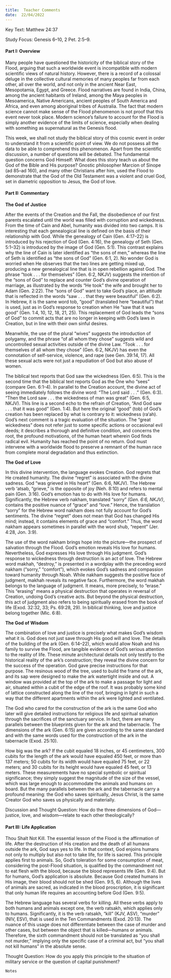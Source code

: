 ```yaml
---
title:  Teacher Comments
date:  22/04/2022
---
```


Key Text: Matthew 24:37

Study Focus: Genesis 6–10, 2 Pet. 2:5–9.

#### Part I: Overview

Many people have questioned the historicity of the biblical story of the Flood, arguing that such a worldwide event is incompatible with modern scientific views of natural history. However, there is a record of a colossal deluge in the collective cultural memories of many peoples far from each other, all over the world, and not only in the ancient Near East, Mesopotamia, Egypt, and Greece. Flood narratives are found in India, China, among the ancient habitants of Ireland, among the Maya peoples in Mesoamerica, Native Americans, ancient peoples of South America and Africa, and even among aboriginal tribes of Australia. The fact that modern science cannot make sense of the Flood phenomenon is not proof that this event never took place. Modern science’s failure to account for the Flood is simply another evidence of the limits of science, especially when dealing with something as supernatural as the Genesis flood.

This week, we shall not study the biblical story of this cosmic event in order to understand it from a scientific point of view. We do not possess all the data to be able to comprehend this phenomenon. Apart from the scientific discussion, a number of questions will be debated. The fundamental question concerns God Himself: What does this story teach us about the God of the Bible and His purpose? Gnostic philosopher Marcion of Sinope (ad 85–ad 160), and many other Christians after him, used the Flood to demonstrate that the God of the Old Testament was a violent and cruel God, set in diametric opposition to Jesus, the God of love.

#### Part II: Commentary

**The God of Justice**

After the events of the Creation and the Fall, the disobedience of our first parents escalated until the world was filled with corruption and wickedness. From the time of Cain and Abel, humanity was divided into two camps. It is interesting that each genealogical line is defined on the basis of their relationship with God. While the genealogy of Cain (Gen. 4:17–22) is introduced by his rejection of God (Gen. 4:16), the genealogy of Seth (Gen. 5:1–32) is introduced by the image of God (Gen. 5:1). This contrast explains why the line of Cain is later identified as “the sons of men,” whereas the line of Seth is identified as “the sons of God” (Gen. 6:1, 2). No wonder God is worried when He observes that the two lines are getting mixed up, producing a new genealogical line that is in open rebellion against God. The phrase “took . . . for themselves” (Gen. 6:2, NKJV) suggests the intention of the “sons of God” to replace and counter God’s divine operation of marriage, as illustrated by the words “He took” the wife and brought her to Adam (Gen. 2:22). The “sons of God” want to take God’s place, an attitude that is reflected in the words “saw . . . that they were beautiful” (Gen. 6:2). In Hebrew, it is the same word tob, “good” (translated here “beautiful”) that is used, just as in God’s response to creation when He “saw that it was good” (Gen. 1:4, 10, 12, 18, 21, 25). This replacement of God leads the “sons of God” to commit acts that are no longer in keeping with God’s laws in Creation, but in line with their own sinful desires.

Meanwhile, the use of the plural “wives” suggests the introduction of polygamy, and the phrase “of all whom they chose” suggests wild and uncontrolled sexual activities outside of the divine Law. “Took . . . for themselves of all whom they chose” (Gen. 6:2, NKJV) has even the connotation of self-service, violence, and rape (see Gen. 39:14, 17). All these sexual acts were not just a repudiation of God but also abuse of women.

The biblical text reports that God saw the wickedness (Gen. 6:5). This is the second time that the biblical text reports God as the One who “sees” (compare Gen. 6:1–4). In parallel to the Creation account, the divine act of seeing immediately follows the divine word: “The Lord said . . .” (Gen. 6:3). “Then the Lord saw . . . the wickedness of man was great” (Gen. 6:5, NKJV). This line is a second echo to the refrain of Creation, “And God saw . . . that it was good” (Gen. 1:4). But here the original “good” (tob) of God’s creation has been replaced by what is contrary to it: wickedness (ra‘ah). God’s next comment is a tragic evaluation of the situation. The “great wickedness” does not refer just to some specific actions or occasional evil deeds; it describes a thorough and definitive condition, and concerns the root, the profound motivations, of the human heart wherein God finds radical evil. Humanity has reached the point of no return. God must intervene with a worldwide flood to preserve a remnant of the human race from complete moral degradation and thus extinction.

**The God of Love**

In this divine intervention, the language evokes Creation. God regrets that He created humanity. The divine “regret” is associated with the divine sadness. God “was grieved in His heart” (Gen. 6:6, NKJV). The Hebrew verb ‘atsab, “grieve,” is the opposite of joy (Neh. 8:10) and refers to mental pain (Gen. 3:16). God’s emotion has to do with His love for humans. Significantly, the Hebrew verb nakham, translated “sorry” _(Gen. 6:6, NKJV)_, contains the positive nuance of “grace” and “love.” Hence, the translation “sorry” for the Hebrew word nakham does not fully account for God’s sentiments. The divine “regret” does not mean that God has changed His mind; instead, it contains elements of grace and “comfort.” Thus, the word nakham appears sometimes in parallel with the word shub, “repent” (Jer. 4:28, Jon. 3:9).

The use of the word nakham brings hope into the picture—the prospect of salvation through the Flood. God’s emotion reveals His love for humans. Nevertheless, God expresses His love through His judgment. God’s response to wickedness through destruction is an act of love. The Hebrew word makhah, “destroy,” is presented in a wordplay with the preceding word nakham (“sorry,” “comfort”), which evokes God’s sadness and compassion toward humanity through Noah. While nakham suggests the positive face of judgment, makhah reveals its negative face. Furthermore, the word makhah belongs to the language of judgment. It means, more precisely, to “erase.” This “erasing” means a physical destruction that operates in reversal of Creation, undoing God’s creative acts. But beyond the physical destruction, this act of judgment also refers to being spiritually erased from the book of life (Exod. 32:32, 33; Ps. 69:28, 29). In biblical thinking, love and justice belong together (Mic. 6:8).

**The God of Wisdom**

The combination of love and justice is precisely what makes God’s wisdom what it is. God does not just save through His good will and love. The details of the building of the ark (Gen. 6:14–22), which would allow Noah and his family to survive the Flood, are tangible evidence of God’s serious attention to the reality of life. These minute architectural details not only testify to the historical reality of the ark’s construction; they reveal the divine concern for the success of the operation. God gave precise instructions for that purpose. The resinous wood of the tree, used to build the frame of the ark, and its sap were designed to make the ark watertight inside and out. A window was provided at the top of the ark to make a passage for light and air, situated within a cubit of the edge of the roof. It was probably some kind of lattice constructed along the line of the roof, bringing in light in such a way that the different apartments within the ark were lighted and ventilated.

The God who cared for the construction of the ark is the same God who later will give detailed instructions for religious life and spiritual salvation through the sacrifices of the sanctuary service. In fact, there are many parallels between the blueprints given for the ark and the tabernacle. The dimensions of the ark (Gen. 6:15) are given according to the same standard and with the same words used for the construction of the ark in the tabernacle (Exod. 25:10).

How big was the ark? If the cubit equaled 18 inches, or 45 centimeters, 300 cubits for the length of the ark would have equaled 450 feet, or more than 137 meters; 50 cubits for its width would have equaled 75 feet, or 22 meters; and 30 cubits for its height would have equaled 45 feet, or 13 meters. These measurements have no special symbolic or spiritual significance; they simply suggest the magnitude of the size of the vessel, which was large enough to accommodate the animals and humans on board. But the many parallels between the ark and the tabernacle carry a profound meaning: the God who saves spiritually, Jesus Christ, is the same Creator God who saves us physically and materially.

Discussion and Thought Question: How do the three dimensions of God—justice, love, and wisdom—relate to each other theologically?

#### Part III: Life Application

Thou Shalt Not Kill. The essential lesson of the Flood is the affirmation of life. After the destruction of His creation and the death of all humans outside the ark, God says yes to life. In that context, God enjoins humans not only to multiply but also not to take life, for life is sacred. This principle applies first to animals. So, God’s toleration for some consumption of meat, considering the post-Flood situation, is qualified by the commandment not to eat flesh with the blood, because the blood represents life (Gen. 9:4). But for humans, God’s application is absolute. Because God created humans in His image, their blood should not be shed (Gen. 9:5, 6). Although the lives of animals are sacred, as indicated in the blood proscription, it is significant that only human life requires an accounting before God (Gen. 9:5).

The Hebrew language has several verbs for killing. All these verbs apply to both humans and animals except one, the verb ratsakh, which applies only to humans. Significantly, it is the verb ratsakh, “kill” (KJV, ASV), “murder” (NIV, ESV), that is used in the Ten Commandments (Exod. 20:13). The nuance of this usage does not differentiate between the case of murder and other cases, but between the object that is killed—humans or animals. Therefore, the sixth commandment should not be translated as “you shall not murder,” implying only the specific case of a criminal act, but “you shall not kill humans” in the absolute sense.

Thought Question: How do you apply this principle to the situation of military service or the question of capital punishment?

`Notes`